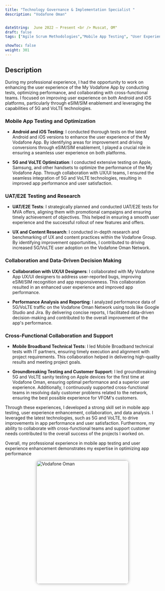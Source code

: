 ```yaml
---
title: "Technology Governance & Implementation Specialist "
description: "Vodafone Oman"


dateString:  June 2022 – Present <br /> Muscat, OM"
draft: false
tags: ["Agile Scrum Methodologies","Mobile App Testing", "User Experience Enhancement", "Android", "iOS", "5G", "VoLTE", "UX/UI", "Data Analysis", "Technical Testing", "Collaboration", "Data-Driven Decisions", "ChatBot Development"]

showToc: false
weight: 301
--- 
```


## Description

During my professional experience, I had the opportunity to work on enhancing the user experience of the My Vodafone App by conducting tests, optimizing performance, and collaborating with cross-functional teams. I focused on improving user experience on both Android and iOS platforms, particularly through eSIM/SIM enablement and leveraging the capabilities of 5G and VoLTE technologies.

### Mobile App Testing and Optimization

- **Android and iOS Testing**: I conducted thorough tests on the latest Android and iOS versions to enhance the user experience of the My Vodafone App. By identifying areas for improvement and driving conversions through eSIM/SIM enablement, I played a crucial role in ensuring a seamless user experience on both platforms.

- **5G and VoLTE Optimization**: I conducted extensive testing on Apple, Samsung, and other handsets to optimize the performance of the My Vodafone App. Through collaboration with UX/UI teams, I ensured the seamless integration of 5G and VoLTE technologies, resulting in improved app performance and user satisfaction.

### UAT/E2E Testing and Research

- **UAT/E2E Tests**: I strategically planned and conducted UAT/E2E tests for MVA offers, aligning them with promotional campaigns and ensuring timely achievement of objectives. This helped in ensuring a smooth user experience and the successful rollout of new features and offers.

- **UX and Content Research**: I conducted in-depth research and benchmarking of UX and content practices within the Vodafone Group. By identifying improvement opportunities, I contributed to driving increased 5G/VoLTE user adoption on the Vodafone Oman Network.

### Collaboration and Data-Driven Decision Making

- **Collaboration with UX/UI Designers**: I collaborated with My Vodafone App UX/UI designers to address user-reported bugs, improving eSIM/SIM recognition and app responsiveness. This collaboration resulted in an enhanced user experience and improved app performance.

- **Performance Analysis and Reporting**: I analyzed performance data of 5G/VoLTE traffic on the Vodafone Oman Network using tools like Google Studio and Jira. By delivering concise reports, I facilitated data-driven decision-making and contributed to the overall improvement of the app's performance.

### Cross-Functional Collaboration and Support

- **Mobile Broadband Technical Tests**: I led Mobile Broadband technical tests with IT partners, ensuring timely execution and alignment with project requirements. This collaboration helped in delivering high-quality results and meeting project goals.

- **Groundbreaking Testing and Customer Support**: I led groundbreaking 5G and VoLTE sanity testing on Apple devices for the first time at Vodafone Oman, ensuring optimal performance and a superior user experience. Additionally, I continuously supported cross-functional teams in resolving daily customer problems related to the network, ensuring the best possible experience for VFOM's customers.

Through these experiences, I developed a strong skill set in mobile app testing, user experience enhancement, collaboration, and data analysis. I leveraged the latest technologies, such as 5G and VoLTE, to drive improvements in app performance and user satisfaction. Furthermore, my ability to collaborate with cross-functional teams and support customer needs contributed to the overall success of the projects I worked on.

Overall, my professional experience in mobile app testing and user experience enhancement demonstrates my expertise in optimizing app performance

<img src="/experience/16bit/vf.jpg" alt="Vodafone Oman" style="width:300px; height:400px; display:block; margin:auto; border-radius: 10px; box-shadow: 0 0 10px rgba(0, 0, 0, 0.3);">



